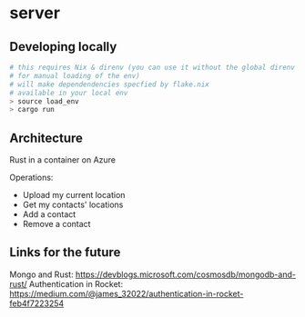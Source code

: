 # server

## Developing locally

```bash
# this requires Nix & direnv (you can use it without the global direnv hook
# for manual loading of the env)
# will make dependendencies specfied by flake.nix
# available in your local env
> source load_env
> cargo run
```

## Architecture

Rust in a container on Azure

Operations:

- Upload my current location
- Get my contacts' locations
- Add a contact
- Remove a contact

## Links for the future

Mongo and Rust: https://devblogs.microsoft.com/cosmosdb/mongodb-and-rust/
Authentication in Rocket: https://medium.com/@james_32022/authentication-in-rocket-feb4f7223254
